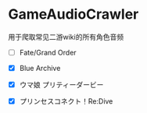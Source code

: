 # GameAudioCrawler

用于爬取常见二游wiki的所有角色音频



 - [ ] Fate/Grand Order
 
 - [x] Blue Archive
 
 - [x] ウマ娘 プリティーダービー

 - [x] プリンセスコネクト！Re:Dive

